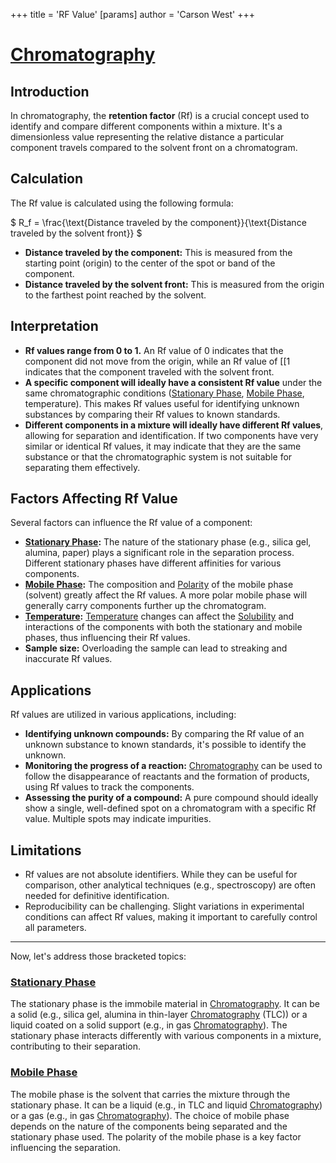 +++
 title = 'RF Value'
[params]
	author = 'Carson West'
+++
# [Chromatography](./../chromatography/)
## Introduction

In chromatography, the **retention factor** (Rf) is a crucial concept used to identify and compare different components within a mixture. It's a dimensionless value representing the relative distance a particular component travels compared to the solvent front on a chromatogram.

## Calculation

The Rf value is calculated using the following formula:

 $ R_f = \frac{\text{Distance traveled by the component}}{\text{Distance traveled by the solvent front}} $ 

* **Distance traveled by the component:**  This is measured from the starting point (origin) to the center of the spot or band of the component.
* **Distance traveled by the solvent front:** This is measured from the origin to the farthest point reached by the solvent.

## Interpretation

* **Rf values range from 0 to 1.**  An Rf value of 0 indicates that the component did not move from the origin, while an Rf value of [[1 indicates that the component traveled with the solvent front.
* **A specific component will ideally have a consistent Rf value** under the same chromatographic conditions ([Stationary Phase](./../stationary-phase/), [Mobile Phase](./../mobile-phase/), temperature).  This makes Rf values useful for identifying unknown substances by comparing their Rf values to known standards.
* **Different components in a mixture will ideally have different Rf values**, allowing for separation and identification.  If two components have very similar or identical Rf values, it may indicate that they are the same substance or that the chromatographic system is not suitable for separating them effectively.


## Factors Affecting Rf Value

Several factors can influence the Rf value of a component:

* **[Stationary Phase](./../stationary-phase/):** The nature of the stationary phase (e.g., silica gel, alumina, paper) plays a significant role in the separation process.  Different stationary phases have different affinities for various components.
* **[Mobile Phase](./../mobile-phase/):** The composition and [Polarity](./../polarity/) of the mobile phase (solvent) greatly affect the Rf values. A more polar mobile phase will generally carry components further up the chromatogram.
* **[Temperature](./../temperature/):**  [Temperature](./../temperature/) changes can affect the [Solubility](./../solubility/) and interactions of the components with both the stationary and mobile phases, thus influencing their Rf values.
* **Sample size:** Overloading the sample can lead to streaking and inaccurate Rf values.


## Applications

Rf values are utilized in various applications, including:

* **Identifying unknown compounds:** By comparing the Rf value of an unknown substance to known standards, it's possible to identify the unknown.
* **Monitoring the progress of a reaction:** [Chromatography](./../chromatography/) can be used to follow the disappearance of reactants and the formation of products, using Rf values to track the components.
* **Assessing the purity of a compound:**  A pure compound should ideally show a single, well-defined spot on a chromatogram with a specific Rf value. Multiple spots may indicate impurities.


## Limitations

* Rf values are not absolute identifiers.  While they can be useful for comparison, other analytical techniques (e.g., spectroscopy) are often needed for definitive identification.
* Reproducibility can be challenging.  Slight variations in experimental conditions can affect Rf values, making it important to carefully control all parameters.

---


Now, let's address those bracketed topics:


### [Stationary Phase](./../stationary-phase/)

The stationary phase is the immobile material in [Chromatography](./../chromatography/). It can be a solid (e.g., silica gel, alumina in thin-layer [Chromatography](./../chromatography/) (TLC)) or a liquid coated on a solid support (e.g., in gas [Chromatography](./../chromatography/)).  The stationary phase interacts differently with various components in a mixture, contributing to their separation.


### [Mobile Phase](./../mobile-phase/)

The mobile phase is the solvent that carries the mixture through the stationary phase. It can be a liquid (e.g., in TLC and liquid [Chromatography](./../chromatography/)) or a gas (e.g., in gas [Chromatography](./../chromatography/)). The choice of mobile phase depends on the nature of the components being separated and the stationary phase used.  The polarity of the mobile phase is a key factor influencing the separation.
